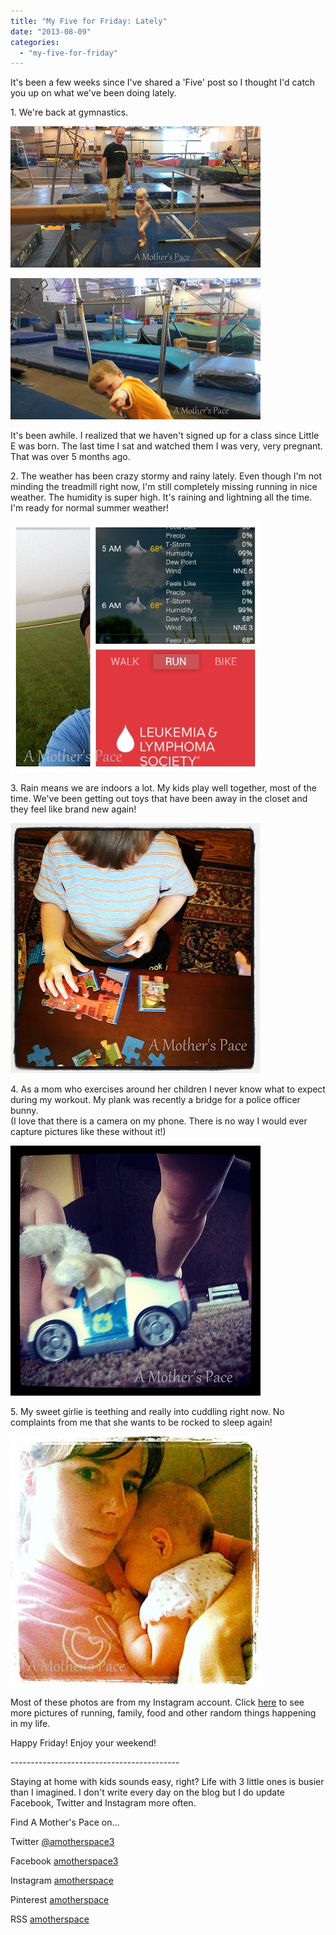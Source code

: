 ```yaml
---
title: "My Five for Friday: Lately"
date: "2013-08-09"
categories: 
  - "my-five-for-friday"
---
```


It's been a few weeks since I've shared a 'Five' post so I thought I'd catch you up on what we've been doing lately.  
  
1\. We're back at gymnastics.   
  
  

[![My Five for Friday | A Mother's Pace](images/IMAG2060.jpg "My Five for Friday | A Mother's Pace")](http://amotherspace.net/wp-content/uploads/2013/08/IMAG20601.jpg)

  

[![My Five for Friday | A Mother's Pace](images/IMAG2065.jpg "My Five for Friday | A Mother's Pace")](http://amotherspace.net/wp-content/uploads/2013/08/IMAG20651.jpg)

  

It's been awhile. I realized that we haven't signed up for a class since Little E was born. The last time I sat and watched them I was very, very pregnant. That was over 5 months ago.

  

2\. The weather has been crazy stormy and rainy lately. Even though I'm not minding the treadmill right now, I'm still completely missing running in nice weather. The humidity is super high. It's raining and lightning all the time. I'm ready for normal summer weather!

  

[![My Five for Friday | A Mother's Pace](images/IMG_20130731_085042.jpg "My Five for Friday | A Mother's Pace")](http://amotherspace.net/wp-content/uploads/2013/08/IMG_20130731_0850421.jpg)

  
3\. Rain means we are indoors a lot. My kids play well together, most of the time. We've been getting out toys that have been away in the closet and they feel like brand new again!  
  

[![My Five for Friday | A Mother's Pace](images/IMG_20130731_134227.jpg "My Five for Friday | A Mother's Pace")](http://amotherspace.net/wp-content/uploads/2013/08/IMG_20130731_1342271.jpg)

  
4\. As a mom who exercises around her children I never know what to expect during my workout. My plank was recently a bridge for a police officer bunny.  
(I love that there is a camera on my phone. There is no way I would ever capture pictures like these without it!)  
  

[![My Five for Friday | A Mother's Pace](images/IMG_20130801_101836.jpg "My Five for Friday | A Mother's Pace")](http://amotherspace.net/wp-content/uploads/2013/08/IMG_20130801_1018361.jpg)

  
5\. My sweet girlie is teething and really into cuddling right now. No complaints from me that she wants to be rocked to sleep again!  
  

[![My Five for Friday | A Mother's Pace](images/IMG_20130802_152328.jpg "My Five for Friday | A Mother's Pace")](http://amotherspace.net/wp-content/uploads/2013/08/IMG_20130802_1523281.jpg)

  
Most of these photos are from my Instagram account. Click [here](http://instagram.com/amotherspace) to see more pictures of running, family, food and other random things happening in my life.  
  
Happy Friday! Enjoy your weekend!  
  
  

\------------------------------------------

  

Staying at home with kids sounds easy, right? Life with 3 little ones is busier than I imagined. I don't write every day on the blog but I do update Facebook, Twitter and Instagram more often.   
  
Find A Mother's Pace on...  
  
Twitter [@amotherspace3](https://twitter.com/amotherspace3)  
  
Facebook [amotherspace3](http://facebook.com/amotherspace3)  
  
Instagram [amotherspace](http://instagram.com/amotherspace)  
  
Pinterest [amotherspace](http://pinterest.com/amotherspace/)  
  
RSS [amotherspace](http://feeds.feedburner.com/amotherspace)
